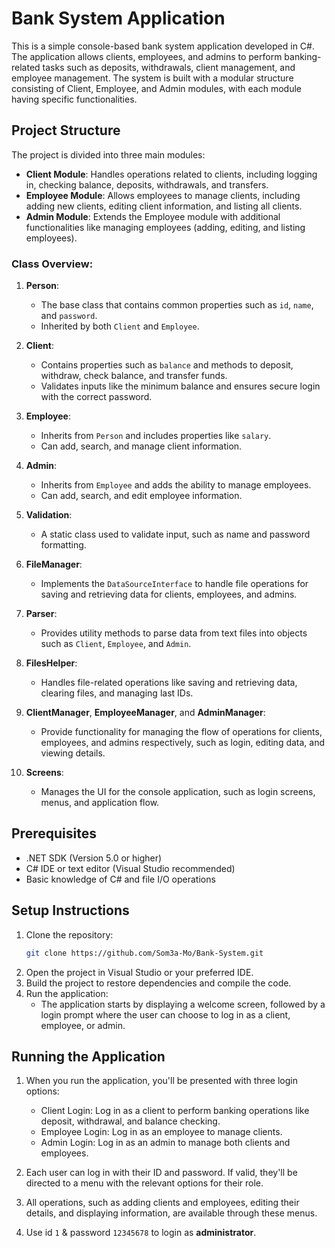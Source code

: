 # Bank System Application

This is a simple console-based bank system application developed in C#. The application allows clients, employees, and admins to perform banking-related tasks such as deposits, withdrawals, client management, and employee management. The system is built with a modular structure consisting of Client, Employee, and Admin modules, with each module having specific functionalities.

## Project Structure

The project is divided into three main modules:

- **Client Module**: Handles operations related to clients, including logging in, checking balance, deposits, withdrawals, and transfers.
- **Employee Module**: Allows employees to manage clients, including adding new clients, editing client information, and listing all clients.
- **Admin Module**: Extends the Employee module with additional functionalities like managing employees (adding, editing, and listing employees).

### Class Overview:

1. **Person**:
   - The base class that contains common properties such as `id`, `name`, and `password`.
   - Inherited by both `Client` and `Employee`.

2. **Client**:
   - Contains properties such as `balance` and methods to deposit, withdraw, check balance, and transfer funds.
   - Validates inputs like the minimum balance and ensures secure login with the correct password.

3. **Employee**:
   - Inherits from `Person` and includes properties like `salary`.
   - Can add, search, and manage client information.

4. **Admin**:
   - Inherits from `Employee` and adds the ability to manage employees.
   - Can add, search, and edit employee information.

5. **Validation**:
   - A static class used to validate input, such as name and password formatting.

6. **FileManager**:
   - Implements the `DataSourceInterface` to handle file operations for saving and retrieving data for clients, employees, and admins.

7. **Parser**:
   - Provides utility methods to parse data from text files into objects such as `Client`, `Employee`, and `Admin`.

8. **FilesHelper**:
   - Handles file-related operations like saving and retrieving data, clearing files, and managing last IDs.

9. **ClientManager**, **EmployeeManager**, and **AdminManager**:
   - Provide functionality for managing the flow of operations for clients, employees, and admins respectively, such as login, editing data, and viewing details.

10. **Screens**:
    - Manages the UI for the console application, such as login screens, menus, and application flow.

## Prerequisites

- .NET SDK (Version 5.0 or higher)
- C# IDE or text editor (Visual Studio recommended)
- Basic knowledge of C# and file I/O operations

## Setup Instructions

1. Clone the repository:
   ```bash
   git clone https://github.com/Som3a-Mo/Bank-System.git
   ```
2. Open the project in Visual Studio or your preferred IDE.
3. Build the project to restore dependencies and compile the code.
4. Run the application:
   - The application starts by displaying a welcome screen, followed by a login prompt where the user can choose to log in as a client, employee, or admin.
## Running the Application
1. When you run the application, you'll be presented with three login options:

   - Client Login: Log in as a client to perform banking operations like deposit, withdrawal, and balance checking.
   - Employee Login: Log in as an employee to manage clients.
   - Admin Login: Log in as an admin to manage both clients and employees.
2. Each user can log in with their ID and password. If valid, they'll be directed to a menu with the relevant options for their role.

3. All operations, such as adding clients and employees, editing their details, and displaying information, are available through these menus.
4. Use id `1` & password `12345678` to login as **administrator**.
